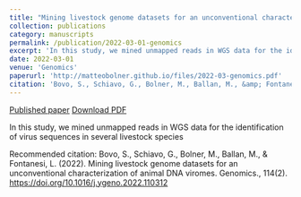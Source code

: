 ```yaml
---
title: "Mining livestock genome datasets for an unconventional characterization of animal DNA viromes"
collection: publications
category: manuscripts
permalink: /publication/2022-03-01-genomics
excerpt: 'In this study, we mined unmapped reads in WGS data for the identification of virus sequences in several livestock species'
date: 2022-03-01
venue: 'Genomics'
paperurl: 'http://matteobolner.github.io/files/2022-03-genomics.pdf'
citation: 'Bovo, S., Schiavo, G., Bolner, M., Ballan, M., &amp; Fontanesi, L. (2022). Mining livestock genome datasets for an unconventional characterization of animal DNA viromes. Genomics., 114(2). https://doi.org/10.1016/j.ygeno.2022.110312'
---
```


<a href='https://doi.org/10.1016/j.ygeno.2022.110312'>Published paper</a>
<a href='http://matteobolner.github.io/files/2022-03-genomics.pdf'>Download PDF</a>

In this study, we mined unmapped reads in WGS data for the identification of virus sequences in several livestock species

Recommended citation: Bovo, S., Schiavo, G., Bolner, M., Ballan, M., & Fontanesi, L. (2022). Mining livestock genome datasets for an unconventional characterization of animal DNA viromes. Genomics., 114(2). https://doi.org/10.1016/j.ygeno.2022.110312